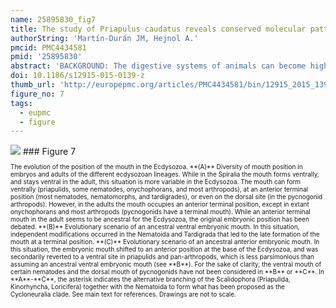 ```yaml
---
name: 25895830_fig7
title: The study of Priapulus caudatus reveals conserved molecular patterning underlying different gut morphogenesis in the Ecdysozoa.
authorString: 'Martín-Durán JM, Hejnol A.'
pmcid: PMC4434581
pmid: '25895830'
abstract: 'BACKGROUND: The digestive systems of animals can become highly specialized in response to their exploration and occupation of new ecological niches. Although studies on different animals have revealed commonalities in gut formation, the model systems Caenorhabditis elegans and Drosophila melanogaster, which belong to the invertebrate group Ecdysozoa, exhibit remarkable deviations in how their intestines develop. Their morphological and developmental idiosyncrasies have hindered reconstructions of ancestral gut characters for the Ecdysozoa, and limit comparisons with vertebrate models. In this respect, the phylogenetic position, and slow evolving morphological and molecular characters of marine priapulid worms advance them as a key group to decipher evolutionary events that occurred in the lineages leading to C. elegans and D. melanogaster. RESULTS: In the priapulid Priapulus caudatus, the gut consists of an ectodermal foregut and anus, and a mid region of at least partial endodermal origin. The inner gut develops into a 16-cell primordium devoid of visceral musculature, arranged in three mid tetrads and two posterior duplets. The mouth invaginates ventrally and shifts to a terminal anterior position as the ventral anterior ectoderm differentially proliferates. Contraction of the musculature occurs as the head region retracts into the trunk and resolves the definitive larval body plan. Despite obvious developmental differences with C. elegans and D. melanogaster, the expression in P. caudatus of the gut-related candidate genes NK2.1, foxQ2, FGF8/17/18, GATA456, HNF4, wnt1, and evx demonstrate three distinct evolutionarily conserved molecular profiles that correlate with morphologically identified sub-regions of the gut. CONCLUSIONS: The comparative analysis of priapulid development suggests that a midgut formed by a single endodermal population of vegetal cells, a ventral mouth, and the blastoporal origin of the anus are ancestral features in the Ecdysozoa. Our molecular data on P. caudatus reveal a conserved ecdysozoan gut-patterning program and demonstrates that extreme morphological divergence has not been accompanied by major molecular innovations in transcriptional regulators during digestive system evolution in the Ecdysozoa. Our data help us understand the origins of the ecdysozoan body plan, including those of C. elegans and D. melanogaster, and this is critical for comparisons between these two prominent model systems and their vertebrate counterparts.'
doi: 10.1186/s12915-015-0139-z
thumb_url: 'http://europepmc.org/articles/PMC4434581/bin/12915_2015_139_Fig7_HTML.gif'
figure_no: 7
tags:
  - eupmc
  - figure
---
```

<img src='http://europepmc.org/articles/PMC4434581/bin/12915_2015_139_Fig7_HTML.jpg' style='max-height: 300px'>
### Figure 7
<p style='font-size: 10px;'>The evolution of the position of the mouth in the Ecdysozoa. **(A)** Diversity of mouth position in embryos and adults of the different ecdysozoan lineages. While in the Spiralia the mouth forms ventrally, and stays ventral in the adult, this situation is more variable in the Ecdysozoa. The mouth can form ventrally (priapulids, some nematodes, onychophorans, and most arthropods), at an anterior terminal position (most nematodes, nematomorphs, and tardigrades), or even on the dorsal site (in the pycnogonid arthropods). However, in the adults the mouth occupies an anterior terminal position, except in extant onychophorans and most arthropods (pycnogonids have a terminal mouth). While an anterior terminal mouth in the adult seems to be ancestral for the Ecdysozoa, the original embryonic position has been debated. **(B)** Evolutionary scenario of an ancestral ventral embryonic mouth. In this situation, independent modifications occurred in the Nematoida and Tardigrada that led to the late formation of the mouth at a terminal position. **(C)** Evolutionary scenario of an ancestral anterior embryonic mouth. In this situation, the embryonic mouth shifted to an anterior position at the base of the Ecdysozoa, and was secondarily reverted to a ventral site in priapulids and pan-arthropods, which is less parsimonious than assuming an ancestral ventral embryonic mouth (see **B**). For the sake of clarity, the ventral mouth of certain nematodes and the dorsal mouth of pycnogonids have not been considered in **B** or **C**. In **A**-**C**, the asterisk indicates the alternative branching of the Scalidophora (Priapulida, Kinorhyncha, Loricifera) together with the Nematoida to form what has been proposed as the Cycloneuralia clade. See main text for references. Drawings are not to scale.</p>